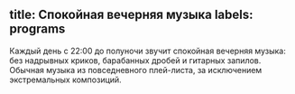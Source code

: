 title: Спокойная вечерняя музыка
labels: programs
---
Каждый день с 22:00 до полуночи звучит спокойная вечерняя музыка: без надрывных
криков, барабанных дробей и гитарных запилов.  Обычная музыка из повседневного
плей-листа, за исключением экстремальных композиций.
